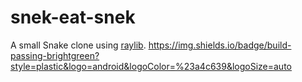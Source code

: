 # snek-eat-snek
A small Snake clone using [raylib](https://www.raylib.com/). https://img.shields.io/badge/build-passing-brightgreen?style=plastic&logo=android&logoColor=%23a4c639&logoSize=auto


